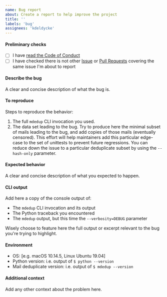 ```yaml
---
name: Bug report
about: Create a report to help improve the project
title: ''
labels: 'bug'
assignees: 'kdeldycke'
---
```


#### Preliminary checks

* [ ] I have [read the Code of Conduct](../code-of-conduct.md)
* [ ] I have checked there is not other [Issue](../../../issues) or [Pull Requests](../../../pulls) covering the same issue I'm about to report

#### Describe the bug

A clear and concise description of what the bug is.

#### To reproduce

Steps to reproduce the behavior:
1. The full `mdedup` CLI invocation you used.
1. The data set leading to the bug.
   Try to produce here the minimal subset of mails leading to the bug, and add copies of those mails (eventually censored).
   This effort will help maintainers add this particular edge-case to the set of unittests to prevent future regressions.
   You can reduce down the issue to a particular deduplicate subset by using the `--hash-only` parameter.

#### Expected behavior

A clear and concise description of what you expected to happen.

#### CLI output

Add here a copy of the console output of:
* The `mdedup` CLI invocation and its output
* The Python traceback you encountered
* The `mdedup` output, but this time the `--verbosity=DEBUG` parameter 

Wisely choose to feature here the full output or excerpt relevant to the bug you're trying to highlight.

#### Environment

- OS: [e.g. macOS 10.14.5, Linux Ubuntu 19.04]
- Python version: i.e. output of `$ python --version`
- Mail deduplicate version: i.e. output of `$ mdedup --version`

#### Additional context

Add any other context about the problem here.

